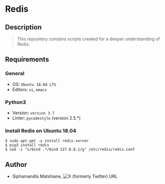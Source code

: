 # Redis

## Description
> This repository contains scripts created for a deeper understanding of Redis.

## Requirements

### General
- OS: `Ubuntu 18.04 LTS`
- Editors: `vi`, `emacs`

### Python3
- Version: `version 3.7`
- Linter: `pycodestyle` (version 2.5.\*)

### Install Redis on Ubuntu 18.04
```
$ sudo apt-get -y install redis-server
$ pip3 install redis
$ sed -i "s/bind .*/bind 127.0.0.1/g" /etc/redis/redis.conf
```
## Author
- Siphamandla Matshiane, ![X (formerly Twitter) URL](https://img.shields.io/twitter/url?url=https%3A%2F%2Fx.com%2FSiphamandl76892)
